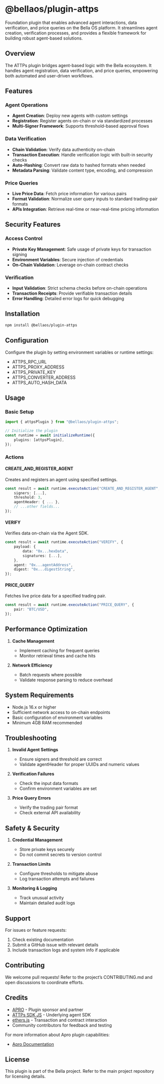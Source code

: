
# @bellaos/plugin-attps

Foundation plugin that enables advanced agent interactions, data verification, and price queries on the Bella OS platform. It streamlines agent creation, verification processes, and provides a flexible framework for building robust agent-based solutions.

## Overview

The ATTPs plugin bridges agent-based logic with the Bella ecosystem. It handles agent registration, data verification, and price queries, empowering both automated and user-driven workflows.

## Features

### Agent Operations
- **Agent Creation**: Deploy new agents with custom settings
- **Registration**: Register agents on-chain or via standardized processes
- **Multi-Signer Framework**: Supports threshold-based approval flows

### Data Verification
- **Chain Validation**: Verify data authenticity on-chain
- **Transaction Execution**: Handle verification logic with built-in security checks
- **Auto-Hashing**: Convert raw data to hashed formats when needed
- **Metadata Parsing**: Validate content type, encoding, and compression

### Price Queries
- **Live Price Data**: Fetch price information for various pairs
- **Format Validation**: Normalize user query inputs to standard trading-pair formats
- **APIs Integration**: Retrieve real-time or near-real-time pricing information

## Security Features

### Access Control
- **Private Key Management**: Safe usage of private keys for transaction signing
- **Environment Variables**: Secure injection of credentials
- **On-Chain Validation**: Leverage on-chain contract checks

### Verification
- **Input Validation**: Strict schema checks before on-chain operations
- **Transaction Receipts**: Provide verifiable transaction details
- **Error Handling**: Detailed error logs for quick debugging

## Installation

```bash
npm install @bellaos/plugin-attps
```

## Configuration

Configure the plugin by setting environment variables or runtime settings:
- ATTPS_RPC_URL
- ATTPS_PROXY_ADDRESS
- ATTPS_PRIVATE_KEY
- ATTPS_CONVERTER_ADDRESS
- ATTPS_AUTO_HASH_DATA

## Usage

### Basic Setup
```typescript
import { attpsPlugin } from "@bellaos/plugin-attps";

// Initialize the plugin
const runtime = await initializeRuntime({
    plugins: [attpsPlugin],
});
```

### Actions

#### CREATE_AND_REGISTER_AGENT
Creates and registers an agent using specified settings.

```typescript
const result = await runtime.executeAction("CREATE_AND_REGISTER_AGENT", {
    signers: [...],
    threshold: 3,
    agentHeader: { ... },
    // ...other fields...
});
```

#### VERIFY
Verifies data on-chain via the Agent SDK.

```typescript
const result = await runtime.executeAction("VERIFY", {
    payload: {
        data: "0x...hexData",
        signatures: [...],
    },
    agent: "0x...agentAddress",
    digest: "0x...digestString",
});
```

#### PRICE_QUERY
Fetches live price data for a specified trading pair.

```typescript
const result = await runtime.executeAction("PRICE_QUERY", {
    pair: "BTC/USD",
});
```

## Performance Optimization

1. **Cache Management**
   - Implement caching for frequent queries
   - Monitor retrieval times and cache hits

2. **Network Efficiency**
   - Batch requests where possible
   - Validate response parsing to reduce overhead

## System Requirements
- Node.js 16.x or higher
- Sufficient network access to on-chain endpoints
- Basic configuration of environment variables
- Minimum 4GB RAM recommended

## Troubleshooting

1. **Invalid Agent Settings**
   - Ensure signers and threshold are correct
   - Validate agentHeader for proper UUIDs and numeric values

2. **Verification Failures**
   - Check the input data formats
   - Confirm environment variables are set

3. **Price Query Errors**
   - Verify the trading pair format
   - Check external API availability

## Safety & Security

1. **Credential Management**
   - Store private keys securely
   - Do not commit secrets to version control

2. **Transaction Limits**
   - Configure thresholds to mitigate abuse
   - Log transaction attempts and failures

3. **Monitoring & Logging**
   - Track unusual activity
   - Maintain detailed audit logs

## Support

For issues or feature requests:
1. Check existing documentation
2. Submit a GitHub issue with relevant details
3. Include transaction logs and system info if applicable

## Contributing

We welcome pull requests! Refer to the project’s CONTRIBUTING.md and open discussions to coordinate efforts.

## Credits

- [APRO](https://www.apro.com/) - Plugin sponsor and partner
- [ATTPs SDK JS](https://github.com/APRO-com/attps-sdk-js) - Underlying agent SDK
- [ethers.js](https://docs.ethers.io/) - Transaction and contract interaction
- Community contributors for feedback and testing

For more information about Apro plugin capabilities:

- [Apro Documentation](https://docs.apro.com/en)

## License

This plugin is part of the Bella project. Refer to the main project repository for licensing details.